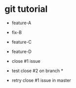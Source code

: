 # git tutorial

- feature-A

- fix-B

- feature-C

- feature-D

- close #1 issue

- test close #2 on branch *

- retry close #1 issue in master
